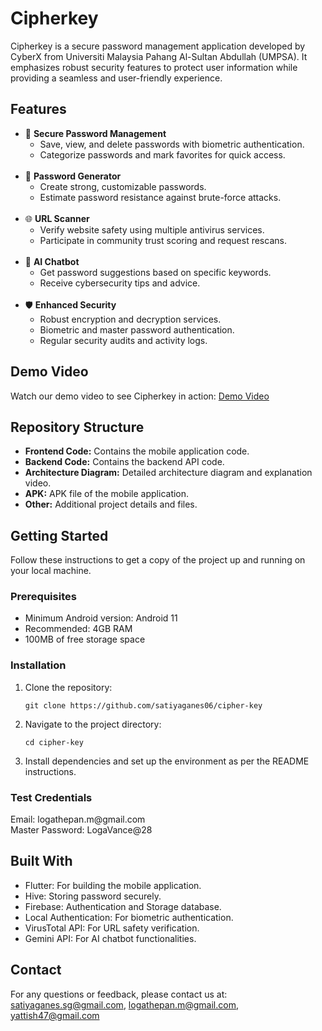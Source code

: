 <h1>Cipherkey</h1>
  <p>Cipherkey is a secure password management application developed by CyberX from Universiti Malaysia Pahang Al-Sultan Abdullah (UMPSA). It emphasizes robust security features to protect user information while providing a seamless and user-friendly experience.</p>

  <h2>Features</h2>
  <ul>
    <li>🔐 <strong>Secure Password Management</strong>
      <ul>
        <li>Save, view, and delete passwords with biometric authentication.</li>
        <li>Categorize passwords and mark favorites for quick access.</li>
      </ul>
    </li></br>
    <li>🔑 <strong>Password Generator</strong>
      <ul>
        <li>Create strong, customizable passwords.</li>
        <li>Estimate password resistance against brute-force attacks.</li>
      </ul>
    </li></br>
    <li>🌐 <strong>URL Scanner</strong>
      <ul>
        <li>Verify website safety using multiple antivirus services.</li>
        <li>Participate in community trust scoring and request rescans.</li>
      </ul>
    </li></br>
    <li>🤖 <strong>AI Chatbot</strong>
      <ul>
        <li>Get password suggestions based on specific keywords.</li>
        <li>Receive cybersecurity tips and advice.</li>
      </ul>
    </li></br>
    <li>🛡 <strong>Enhanced Security</strong>
      <ul>
        <li>Robust encryption and decryption services.</li>
        <li>Biometric and master password authentication.</li>
        <li>Regular security audits and activity logs.</li>
      </ul>
    </li>
  </ul>

  <h2>Demo Video</h2>
  <p>Watch our demo video to see Cipherkey in action: <a href="https://youtu.be/zwPOR007MB8">Demo Video</a></p>

  <h2>Repository Structure</h2>
  <ul>
    <li><strong>Frontend Code:</strong> Contains the mobile application code.</li>
    <li><strong>Backend Code:</strong> Contains the backend API code.</li>
    <li><strong>Architecture Diagram:</strong> Detailed architecture diagram and explanation video.</li>
    <li><strong>APK:</strong> APK file of the mobile application.</li>
    <li><strong>Other:</strong> Additional project details and files.</li>
  </ul>

  <h2>Getting Started</h2>
  <p>Follow these instructions to get a copy of the project up and running on your local machine.</p>

  <h3>Prerequisites</h3>
  <ul>
    <li>Minimum Android version: Android 11</li>
    <li>Recommended: 4GB RAM</li>
    <li>100MB of free storage space</li>
  </ul>

  <h3>Installation</h3>
  <ol>
    <li>Clone the repository:</li>
    <pre><code>git clone https://github.com/satiyaganes06/cipher-key</code></pre>
    <li>Navigate to the project directory:</li>
    <pre><code>cd cipher-key</code></pre>
    <li>Install dependencies and set up the environment as per the README instructions.</li>
  </ol>

  <h3>Test Credentials</h3>
  <p>Email: logathepan.m@gmail.com<br>
  Master Password: LogaVance@28</p>

  <h2>Built With</h2>
  <ul>
    <li>Flutter: For building the mobile application.</li>
    <li>Hive: Storing password securely.</li>
    <li>Firebase: Authentication and Storage database.</li>
    <li>Local Authentication: For biometric authentication.</li>
    <li>VirusTotal API: For URL safety verification.</li>
    <li>Gemini API: For AI chatbot functionalities.</li>
  </ul>

  <h2>Contact</h2>
  <p>For any questions or feedback, please contact us at:<br>
    <a href="mailto:satiyaganes.sg@gmail.com">satiyaganes.sg@gmail.com</a>, 
    <a href="mailto:logathepan.m@gmail.com">logathepan.m@gmail.com</a>, 
    <a href="mailto:yattish47@gmail.com">yattish47@gmail.com</a>
  </p>
